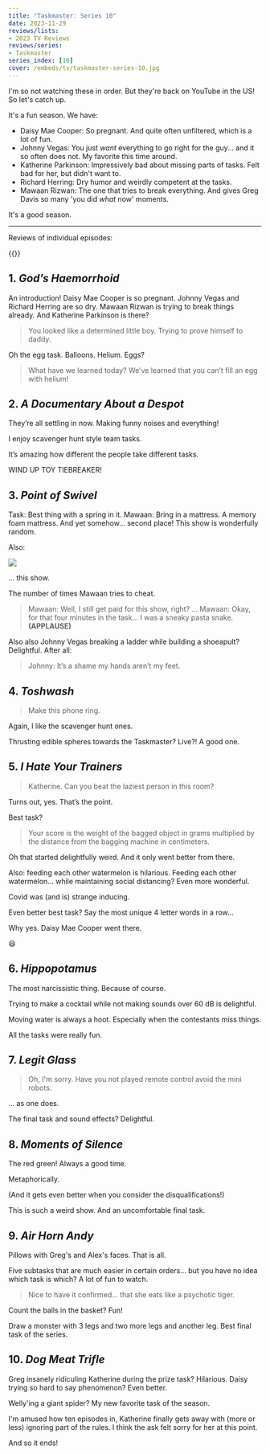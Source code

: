 ```yaml
---
title: "Taskmaster: Series 10"
date: 2023-11-29
reviews/lists:
- 2023 TV Reviews
reviews/series:
- Taskmaster
series_index: [10]
cover: /embeds/tv/taskmaster-series-10.jpg
---
```

I'm so not watching these in order. But they're back on YouTube in the US! So let's catch up. 

It's a fun season. We have:

- Daisy Mae Cooper: So pregnant. And quite often unfiltered, which is a lot of fun. 
- Johnny Vegas: You just *want* everything to go right for the guy... and it so often does not. My favorite this time around. 
- Katherine Parkinson: Impressively bad about missing parts of tasks. Felt bad for her, but didn't want to. 
- Richard Herring: Dry humor and weirdly competent at the tasks. 
- Mawaan Rizwan: The one that tries to break everything. And gives Greg Davis so many 'you did *what* now' moments. 

It's a good season. 

- - - - - 

Reviews of individual episodes:

{{<toc>}}

## 1. *God’s Haemorrhoid*

An introduction! Daisy Mae Cooper is so pregnant. Johnny Vegas and Richard Herring are so dry. Mawaan Rizwan is trying to break things already. And Katherine Parkinson is there? 

> You looked like a determined little boy. Trying to prove himself to daddy. 

Oh the egg task. Balloons. Helium. Eggs?

> What have we learned today? We’ve learned that you can’t fill an egg with helium!

## 2. *A Documentary About a Despot*

They’re all settling in now. Making funny noises and everything!

I enjoy scavenger hunt style team tasks. 

It’s amazing how different the people take different tasks.

WIND UP TOY TIEBREAKER!

## 3. *Point of Swivel*

Task: Best thing with a spring in it. 
Mawaan: Bring in a mattress. A memory foam mattress. 
And yet somehow… second place! This show is wonderfully random. 

Also:

![](/embeds/tv/attachments/taskmaster-10-2f8623.png)

… this show. 

The number of times Mawaan tries to cheat.

> Mawaan: Well, I still get paid for this show, right? 
> …
> Mawaan: Okay, for that four minutes in the task… I was a sneaky pasta snake.
> **(APPLAUSE)**

Also also Johnny Vegas breaking a ladder while building a shoeapult? Delightful. After all:

> Johnny: It’s a shame my hands aren’t my feet. 

## 4. *Toshwash*

> Make this phone ring.

Again, I like the scavenger hunt ones. 

Thrusting edible spheres towards the Taskmaster? Live?! A good one. 

## 5. *I Hate Your Trainers*

>  Katherine. Can you beat the laziest person in this room? 

Turns out, yes. That’s the point. 

Best task? 

> Your score is the weight of the bagged object in grams multiplied by the distance from the bagging machine in centimeters. 

Oh that started delightfully weird. And it only went better from there. 

Also: feeding each other watermelon is hilarious. Feeding each other watermelon… while maintaining social distancing? Even more wonderful. 

Covid was (and is) strange inducing. 

Even better best task? Say the most unique 4 letter words in a row… 

Why yes. Daisy Mae Cooper went there. 

😆

## 6. *Hippopotamus*

The most narcissistic thing. Because of course. 

Trying to make a cocktail while not making sounds over 60 dB is delightful. 

Moving water is always a hoot. Especially when the contestants miss things. 

All the tasks were really fun. 

## 7. *Legit Glass*

> Oh, I'm sorry. Have you not played remote control avoid the mini robots. 

... as one does. 

The final task and sound effects? Delightful. 

## 8. *Moments of Silence*

The red green! Always a good time. 

Metaphorically. 

(And it gets even better when you consider the disqualifications!)

This is such a weird show. And an uncomfortable final task. 

## 9. *Air Horn Andy*

Pillows with Greg's and Alex's faces. That is all. 

Five subtasks that are much easier in certain orders... but you have no idea which task is which? A lot of fun to watch. 

> Nice to have it confirmed... that she eats like a psychotic tiger. 

Count the balls in the basket? Fun!

Draw a monster with 3 legs and two more legs and another leg. Best final task of the series. 

## 10. *Dog Meat Trifle*

Greg insanely ridiculing Katherine during the prize task? Hilarious. Daisy trying so hard to say phenomenon? Even better. 

Welly'ing a giant spider? My new favorite task of the season. 

I'm amused how ten episodes in, Katherine finally gets away with (more or less) ignoring part of the rules. I think the ask felt sorry for her at this point. 

And so it ends!

